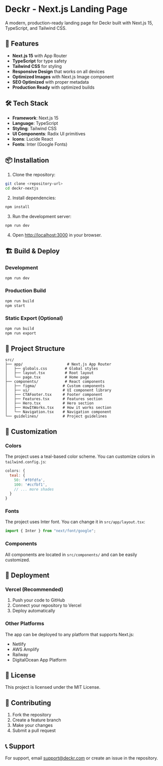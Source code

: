 # Deckr - Next.js Landing Page

A modern, production-ready landing page for Deckr built with Next.js 15, TypeScript, and Tailwind CSS.

## 🚀 Features

- **Next.js 15** with App Router
- **TypeScript** for type safety
- **Tailwind CSS** for styling
- **Responsive Design** that works on all devices
- **Optimized Images** with Next.js Image component
- **SEO Optimized** with proper metadata
- **Production Ready** with optimized builds

## 🛠️ Tech Stack

- **Framework**: Next.js 15
- **Language**: TypeScript
- **Styling**: Tailwind CSS
- **UI Components**: Radix UI primitives
- **Icons**: Lucide React
- **Fonts**: Inter (Google Fonts)

## 📦 Installation

1. Clone the repository:
```bash
git clone <repository-url>
cd deckr-nextjs
```

2. Install dependencies:
```bash
npm install
```

3. Run the development server:
```bash
npm run dev
```

4. Open [http://localhost:3000](http://localhost:3000) in your browser.

## 🏗️ Build & Deploy

### Development
```bash
npm run dev
```

### Production Build
```bash
npm run build
npm start
```

### Static Export (Optional)
```bash
npm run build
npm run export
```

## 📁 Project Structure

```
src/
├── app/                    # Next.js App Router
│   ├── globals.css        # Global styles
│   ├── layout.tsx         # Root layout
│   └── page.tsx           # Home page
├── components/            # React components
│   ├── figma/            # Custom components
│   ├── ui/               # UI component library
│   ├── CTAFooter.tsx     # Footer component
│   ├── Features.tsx      # Features section
│   ├── Hero.tsx          # Hero section
│   ├── HowItWorks.tsx    # How it works section
│   └── Navigation.tsx    # Navigation component
└── guidelines/           # Project guidelines
```

## 🎨 Customization

### Colors
The project uses a teal-based color scheme. You can customize colors in `tailwind.config.js`:

```javascript
colors: {
  teal: {
    50: '#f0fdfa',
    100: '#ccfbf1',
    // ... more shades
  }
}
```

### Fonts
The project uses Inter font. You can change it in `src/app/layout.tsx`:

```typescript
import { Inter } from "next/font/google";
```

### Components
All components are located in `src/components/` and can be easily customized.

## 🚀 Deployment

### Vercel (Recommended)
1. Push your code to GitHub
2. Connect your repository to Vercel
3. Deploy automatically

### Other Platforms
The app can be deployed to any platform that supports Next.js:
- Netlify
- AWS Amplify
- Railway
- DigitalOcean App Platform

## 📝 License

This project is licensed under the MIT License.

## 🤝 Contributing

1. Fork the repository
2. Create a feature branch
3. Make your changes
4. Submit a pull request

## 📞 Support

For support, email support@deckr.com or create an issue in the repository.